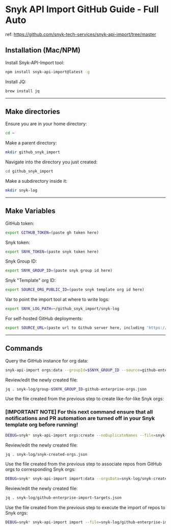 # Snyk API Import GitHub Guide - Full Auto

ref: https://github.com/snyk-tech-services/snyk-api-import/tree/master

## Installation (Mac/NPM)
Install Snyk-API-Import tool: 
```bash
npm install snyk-api-import@latest -g
```

Install JQ:
```bash
brew install jq
```

---

## Make directories
Ensure you are in your home directory:

```bash
cd ~
```

Make a parent directory:
```bash
mkdir github_snyk_import
```

Navigate into the directory you just created:
```bash
cd github_snyk_import
```

Make a subdirectory inside it:
```bash
mkdir snyk-log
```

---

## Make Variables

GitHub token:
```bash
export GITHUB_TOKEN=(paste gh token here)
```

Snyk token:
```bash
export SNYK_TOKEN=(paste snyk token here)
```

Snyk Group ID:

```bash
export SNYK_GROUP_ID=(paste snyk group id here)
```

Snyk "Template" org ID:
```bash
export SOURCE_ORG_PUBLIC_ID=(paste snyk template org id here)
```

Var to point the import tool at where to write logs:
```bash
export SNYK_LOG_PATH=~/github_snyk_import/snyk-log
```

For self-hosted GitHub deployments:
```bash
export SOURCE_URL=(paste url to Github server here, including 'https://')
```

---

## Commands

Query the GitHub instance for org data:
```bash
snyk-api-import orgs:data --groupId=$SNYK_GROUP_ID --source=github-enterprise --sourceUrl=$SOURCE_URL --sourceOrgPublicId=$SOURCE_ORG_PUBLIC_ID
```


Review/edit the newly created file:
```bash
jq . snyk-log/group-$SNYK_GROUP_ID-github-enterprise-orgs.json
```

Use the file created from the previous step to create like-for-like Snyk orgs:

### [IMPORTANT NOTE] For this next command ensure that all notifications and PR automation are turned off in your Snyk template org before running!
```bash
DEBUG=snyk* snyk-api-import orgs:create --noDuplicateNames --file=snyk-log/group-$SNYK_GROUP_ID-github-enterprise-orgs.json
```

Review/edit the newly created file:
```bash
jq . snyk-log/snyk-created-orgs.json
```

Use the file created from the previous step to associate repos from GitHub orgs to corresponding Snyk orgs:
```bash
DEBUG=snyk* snyk-api-import import:data --orgsData=snyk-log/snyk-created-orgs.json --source=github-enterprise --sourceUrl=$SOURCE_URL --sourceOrgPublicId=$SOURCE_ORG_PUBLIC_ID
```

Review/edit the newly created file:
```bash
jq . snyk-log/github-enterprise-import-targets.json
```


Use the file created from the previous step to execute the import of repos to Snyk orgs:
```bash
DEBUG=snyk* snyk-api-import import --file=snyk-log/github-enterprise-import-targets.json
```
